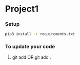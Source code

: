 # Project1

### Setup
```bash
pip3 install -r requirements.txt
```

### To update your code

1. git add <all the filenames> OR git add .
